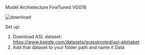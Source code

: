 Model Archietecture FineTuned VGG16

![download](https://github.com/ryuaus26/ASL-Recon/assets/88960218/a2d9cff9-86c3-4f68-93f4-eb1ca00c806e)


Set up:

1. Download ASL dataset: https://www.kaggle.com/datasets/grassknoted/asl-alphabet
2. Add that dataset to your folder path and name it Data
